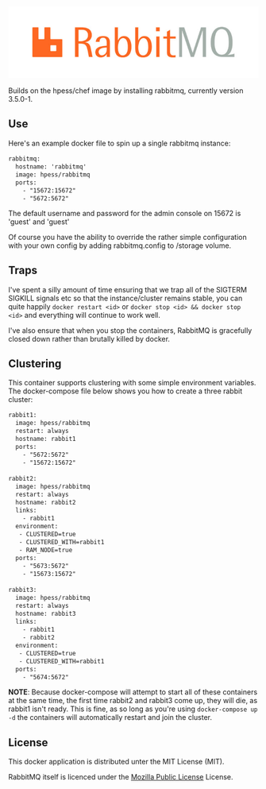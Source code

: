 ![RabbitMQ](/rabbitmq.jpg?raw=true "RabbitMQ")

Builds on the hpess/chef image by installing rabbitmq, currently version 3.5.0-1.

## Use
Here's an example docker file to spin up a single rabbitmq instance:
```
rabbitmq:
  hostname: 'rabbitmq'
  image: hpess/rabbitmq
  ports: 
    - "15672:15672"
    - "5672:5672"
```
The default username and password for the admin console on 15672 is 'guest' and 'guest'

Of course you have the ability to override the rather simple configuration with your own config by adding rabbitmq.config to /storage volume.

## Traps
I've spent a silly amount of time ensuring that we trap all of the SIGTERM SIGKILL signals etc so that the instance/cluster remains stable, you can quite happily `docker restart <id>` or `docker stop <id> && docker stop <id>` and everything will continue to work well.

I've also ensure that when you stop the containers, RabbitMQ is gracefully closed down rather than brutally killed by docker.

## Clustering
This container supports clustering with some simple environment variables.  The docker-compose file below shows you how to create a three rabbit cluster:
```
rabbit1:
  image: hpess/rabbitmq 
  restart: always
  hostname: rabbit1
  ports:
    - "5672:5672"
    - "15672:15672"

rabbit2:
  image: hpess/rabbitmq 
  restart: always
  hostname: rabbit2
  links:
    - rabbit1
  environment: 
   - CLUSTERED=true
   - CLUSTERED_WITH=rabbit1
   - RAM_NODE=true
  ports:
    - "5673:5672"
    - "15673:15672"

rabbit3:
  image: hpess/rabbitmq 
  restart: always
  hostname: rabbit3
  links:
    - rabbit1
    - rabbit2
  environment: 
   - CLUSTERED=true
   - CLUSTERED_WITH=rabbit1   
  ports:
    - "5674:5672"
```
__NOTE__: Because docker-compose will attempt to start all of these containers at the same time, the first time rabbit2 and rabbit3 come up, they will die, as rabbit1 isn't ready.  This is fine, as so long as you're using `docker-compose up -d` the containers will automatically restart and join the cluster.

## License
This docker application is distributed unter the MIT License (MIT).

RabbitMQ itself is licenced under the [Mozilla Public License](https://www.rabbitmq.com/mpl.html) License.
